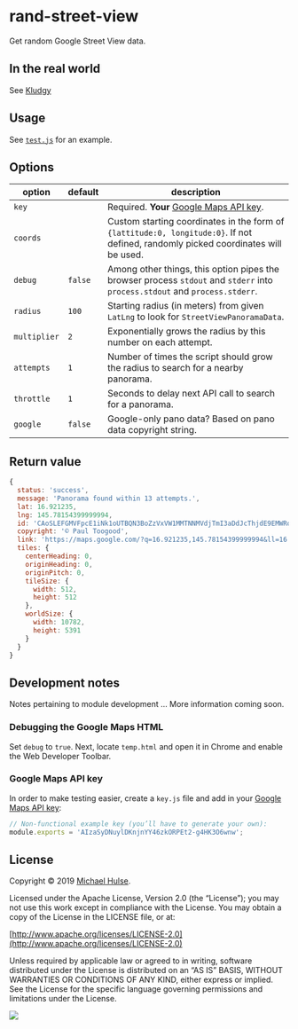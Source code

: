 # rand-street-view

Get random Google Street View data.

## In the real world

See [Kludgy](https://github.com/mhulse/kludgy)

## Usage

See [`test.js`](test.js) for an example.

## Options

option | default | description
--- | --- | ---
`key` | | Required. **Your** [Google Maps API key](https://developers.google.com/maps/documentation/javascript/get-api-key).
`coords` | | Custom starting coordinates in the form of `{lattitude:0, longitude:0}`. If not defined, randomly picked coordinates will be used.
`debug` | `false` | Among other things, this option pipes the browser process `stdout` and `stderr` into `process.stdout` and `process.stderr`.
`radius` | `100` | Starting radius (in meters) from given `LatLng` to look for `StreetViewPanoramaData`.
`multiplier` | `2` | Exponentially grows the radius by this number on each attempt.
`attempts` | `1` | Number of times the script should grow the radius to search for a nearby panorama.
`throttle` | `1` | Seconds to delay next API call to search for a panorama.
`google` | `false` | Google-only pano data? Based on pano data copyright string.

## Return value

```js
{
  status: 'success',
  message: 'Panorama found within 13 attempts.',
  lat: 16.921235,
  lng: 145.78154399999994,
  id: 'CAoSLEFGMVFpcE1iNk1oUTBQN3BoZzVxVW1MMTNNMVdjTmI3aDdJcThjdE9EMWRo',
  copyright: '© Paul Toogood',
  link: 'https://maps.google.com/?q=16.921235,145.78154399999994&ll=16.921235,145.78154399999994&z=0',
  tiles: {
    centerHeading: 0,
    originHeading: 0,
    originPitch: 0,
    tileSize: {
      width: 512,
      height: 512
    },
    worldSize: {
      width: 10782,
      height: 5391
    }
  }
}
```

## Development notes

Notes pertaining to module development … More information coming soon.

### Debugging the Google Maps HTML

Set `debug` to `true`. Next, locate `temp.html` and open it in Chrome and enable the Web Developer Toolbar.

### Google Maps API key

In order to make testing easier, create a `key.js` file and add in your [Google Maps API key](https://developers.google.com/maps/documentation/javascript/get-api-key):

```js
// Non-functional example key (you’ll have to generate your own):
module.exports = 'AIzaSyDNuylDKnjnYY46zkORPEt2-g4HK3O6wnw';
```

## License

Copyright © 2019 [Michael Hulse](http://mky.io).

Licensed under the Apache License, Version 2.0 (the “License”); you may not use this work except in compliance with the License. You may obtain a copy of the License in the LICENSE file, or at:

[http://www.apache.org/licenses/LICENSE-2.0](http://www.apache.org/licenses/LICENSE-2.0)

Unless required by applicable law or agreed to in writing, software distributed under the License is distributed on an “AS IS” BASIS, WITHOUT WARRANTIES OR CONDITIONS OF ANY KIND, either express or implied. See the License for the specific language governing permissions and limitations under the License.

<img src="https://github.global.ssl.fastly.net/images/icons/emoji/octocat.png">
